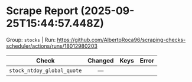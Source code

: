 # Scrape Report (2025-09-25T15:44:57.448Z)

Group: `stocks`  |  Run: https://github.com/AlbertoRoca96/scraping-checks-scheduler/actions/runs/18012980203

| Check | Changed | Keys | Error |
|---|:---:|:--|:--|
| `stock_ntdoy_global_quote` | — |  |  |
